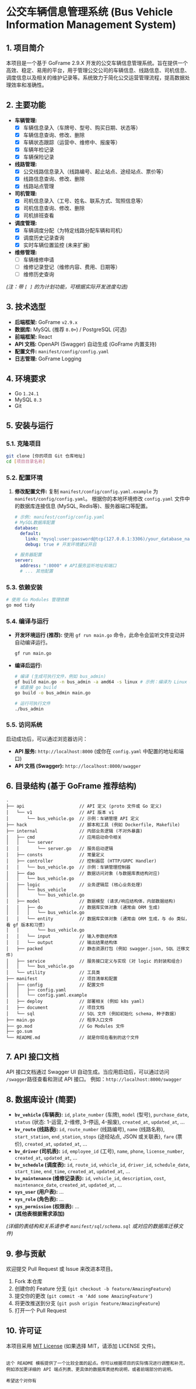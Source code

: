 # 公交车辆信息管理系统 (Bus Vehicle Information Management System)

## 1. 项目简介

本项目是一个基于 GoFrame 2.9.X 开发的公交车辆信息管理系统。旨在提供一个高效、稳定、易用的平台，用于管理公交公司的车辆信息、线路信息、司机信息、调度信息以及相关的维护记录等。系统致力于简化公交运营管理流程，提高数据处理效率和准确性。

## 2. 主要功能

* **车辆管理:**
    * [X] 车辆信息录入（车牌号、型号、购买日期、状态等）
    * [X] 车辆信息查询、修改、删除
    * [X] 车辆状态跟踪（运营中、维修中、报废等）
    * [X] 车辆年检记录
    * [X] 车辆保险记录
* **线路管理:**
    * [X] 公交线路信息录入（线路编号、起止站点、途经站点、票价等）
    * [X] 线路信息查询、修改、删除
    * [X] 线路站点管理
* **司机管理:**
    * [X] 司机信息录入（工号、姓名、联系方式、驾照信息等）
    * [X] 司机信息查询、修改、删除
    * [X] 司机排班查看
* **调度管理:**
    * [X] 车辆调度分配（为特定线路分配车辆和司机）
    * [X] 调度历史记录查询
    * [X] 实时车辆位置监控 (未来扩展)
* **维修管理:**
    * [ ] 车辆维修申请
    * [ ] 维修记录登记（维修内容、费用、日期等）
    * [ ] 维修历史查询

*(注：带 `[ ]` 的为计划功能，可根据实际开发进度勾选)*

## 3. 技术选型

* **后端框架:** GoFrame `v2.9.x`
* **数据库:** MySQL (推荐 `8.0+`) / PostgreSQL (可选)
* **前端框架:** React
* **API 文档:** OpenAPI (Swagger) 自动生成 (GoFrame 内置支持)
* **配置文件:** `manifest/config/config.yaml`
* **日志管理:** GoFrame Logging

## 4. 环境要求

* Go `1.24.1`
* MySQL `8.3`
* Git

## 5. 安装与运行

### 5.1. 克隆项目

```bash
git clone [你的项目 Git 仓库地址]
cd [项目目录名称]
```

### 5.2. 配置环境

1.  **修改配置文件:**
    复制 `manifest/config/config.yaml.example` 为 `manifest/config/config.yaml`。
    根据你的本地环境修改 `config.yaml` 文件中的数据库连接信息 (MySQL, Redis等)、服务器端口等配置。

    ```yaml
    # 示例: manifest/config/config.yaml
    # MySQL数据库配置
    database:
      default:
        link: "mysql:user:password@tcp(127.0.0.1:3306)/your_database_name?charset=utf8mb4&parseTime=true&loc=Local"
        debug: true # 开发环境建议开启

    # 服务器配置
    server:
      address: ":8000" # API服务监听地址和端口
      # ... 其他配置
    ```

### 5.3. 依赖安装

```bash
# 使用 Go Modules 管理依赖
go mod tidy
```

### 5.4. 编译与运行

* **开发环境运行 (推荐):**
  使用 `gf run main.go` 命令，此命令会监听文件变动并自动编译运行。
    ```bash
    gf run main.go
    ```

* **编译后运行:**
    ```bash
    # 编译 (生成可执行文件，例如 bus_admin)
    gf build main.go -n bus_admin -a amd64 -s linux # 示例：编译为 Linux amd64
    # 或直接 go build
    go build -o bus_admin main.go

    # 运行可执行文件
    ./bus_admin
    ```

### 5.5. 访问系统

启动成功后，可以通过浏览器访问：
* **API 服务:** `http://localhost:8000` (或你在 `config.yaml` 中配置的地址和端口)
* **API 文档 (Swagger):** `http://localhost:8000/swagger`

## 6. 目录结构 (基于 GoFrame 推荐结构)

```
.
├── api                     // API 定义 (proto 文件或 Go 定义)
│   └── v1                  // API 版本 v1
│       └── bus_vehicle.go  // 示例：车辆管理 API 定义
├── hack                    // 脚本和工具 (例如 Dockerfile, Makefile)
├── internal                // 内部业务逻辑 (不对外暴露)
│   ├── cmd                 // 应用启动命令相关
│   │   └── server
│   │       └── server.go   // 服务启动逻辑
│   ├── consts              // 常量定义
│   ├── controller          // 控制器层 (HTTP/GRPC Handler)
│   │   └── bus_vehicle.go  // 示例：车辆管理控制器
│   ├── dao                 // 数据访问对象 (与数据库表结构对应)
│   │   └── bus_vehicle.go
│   ├── logic               // 业务逻辑层 (核心业务处理)
│   │   └── bus_vehicle
│   │       └── bus_vehicle.go
│   ├── model               // 数据模型 (请求/响应结构体，内部数据结构)
│   │   ├── do              // 数据库实体对象 (通常由 ORM 生成)
│   │   │   └── bus_vehicle.go
│   │   └── entity          // 数据库实体对象 (通常由 ORM 生成，与 do 类似，看 gf 版本和习惯)
│   │       └── bus_vehicle.go
│   │   └── input           // 输入参数结构体
│   │   └── output          // 输出结果结构体
│   ├── packed              // 静态资源打包 (例如 swagger.json, SQL 迁移文件)
│   ├── service             // 服务接口定义与实现 (对 logic 的封装和组合)
│   │   └── bus_vehicle.go
│   └── utility             // 工具类
├── manifest                // 项目清单和配置
│   ├── config              // 配置文件
│   │   ├── config.yaml
│   │   └── config.yaml.example
│   ├── deploy              // 部署相关 (例如 k8s yaml)
│   ├── document            // 项目文档
│   └── sql                 // SQL 文件 (例如初始化 schema, 种子数据)
├── main.go                 // 程序入口文件
├── go.mod                  // Go Modules 文件
├── go.sum
└── README.md               // 就是你现在看到的这个文件
```

## 7. API 接口文档

API 接口文档通过 Swagger UI 自动生成。当应用启动后，可以通过访问 `/swagger`路径查看和测试 API 接口。
例如：`http://localhost:8000/swagger`

## 8. 数据库设计 (简要)

* **`bv_vehicle` (车辆表):** `id`, `plate_number` (车牌), `model` (型号), `purchase_date`, `status` (状态: 1-运营, 2-维修, 3-停运, 4-报废), `created_at`, `updated_at`, ...
* **`bv_route` (线路表):** `id`, `route_number` (线路编号), `name` (线路名称), `start_station`, `end_station`, `stops` (途经站点, JSON 或关联表), `fare` (票价), `created_at`, `updated_at`, ...
* **`bv_driver` (司机表):** `id`, `employee_id` (工号), `name`, `phone`, `license_number`, `created_at`, `updated_at`, ...
* **`bv_schedule` (调度表):** `id`, `route_id`, `vehicle_id`, `driver_id`, `schedule_date`, `start_time`, `end_time`, `created_at`, `updated_at`, ...
* **`bv_maintenance` (维修记录表):** `id`, `vehicle_id`, `description`, `cost`, `maintenance_date`, `created_at`, `updated_at`, ...
* **`sys_user` (用户表):** ...
* **`sys_role` (角色表):** ...
* **`sys_permission` (权限表):** ...
* **(其他表根据需求添加)**

*(详细的表结构和关系请参考 `manifest/sql/schema.sql` 或对应的数据库迁移文件)*

## 9. 参与贡献

欢迎提交 Pull Request 或 Issue 来改进本项目。

1.  Fork 本仓库
2.  创建你的 Feature 分支 (`git checkout -b feature/AmazingFeature`)
3.  提交你的更改 (`git commit -m 'Add some AmazingFeature'`)
4.  将更改推送到分支 (`git push origin feature/AmazingFeature`)
5.  打开一个 Pull Request

## 10. 许可证

本项目采用 [MIT License](LICENSE) (如果选择 MIT，请添加 LICENSE 文件)。

```

这个 README 模板提供了一个比较全面的起点。你可以根据项目的实际情况进行调整和补充，例如添加更详细的 API 端点列表、更具体的数据库表结构说明，或者前端部分的说明。

希望这个对你有

